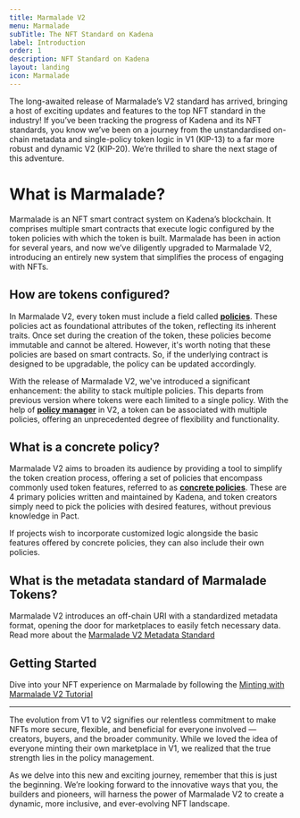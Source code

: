 ```yaml
---
title: Marmalade V2
menu: Marmalade
subTitle: The NFT Standard on Kadena
label: Introduction
order: 1
description: NFT Standard on Kadena
layout: landing
icon: Marmalade
---
```


The long-awaited release of Marmalade’s V2 standard has arrived, bringing a host
of exciting updates and features to the top NFT standard in the industry! If
you’ve been tracking the progress of Kadena and its NFT standards, you know
we’ve been on a journey from the unstandardised on-chain metadata and
single-policy token logic in V1 (KIP-13) to a far more robust and dynamic V2
(KIP-20). We’re thrilled to share the next stage of this adventure.

# What is Marmalade?

Marmalade is an NFT smart contract system on Kadena’s blockchain. It comprises
multiple smart contracts that execute logic configured by the token policies
with which the token is built. Marmalade has been in action for several years,
and now we’ve diligently upgraded to Marmalade V2, introducing an entirely new
system that simplifies the process of engaging with NFTs.

## How are tokens configured?

In Marmalade V2, every token must include a field called
[**policies**](/docs/marmalade/architecture/policies). These policies act as
foundational attributes of the token, reflecting its inherent traits. Once set
during the creation of the token, these policies become immutable and cannot be
altered. However, it's worth noting that these policies are based on smart
contracts. So, if the underlying contract is designed to be upgradable, the
policy can be updated accordingly.

With the release of Marmalade V2, we've introduced a significant enhancement:
the ability to stack multiple policies. This departs from previous version where
tokens were each limited to a single policy. With the help of
[**policy manager**](/docs/marmalade/architecture/policy-manager) in V2, a token
can be associated with multiple policies, offering an unprecedented degree of
flexibility and functionality.

## What is a concrete policy?

Marmalade V2 aims to broaden its audience by providing a tool to simplify the
token creation process, offering a set of policies that encompass commonly used
token features, referred to as
[**concrete policies**](/docs/marmalade/concrete-policies). These are 4 primary
policies written and maintained by Kadena, and token creators simply need to
pick the policies with desired features, without previous knowledge in Pact.

If projects wish to incorporate customized logic alongside the basic features
offered by concrete policies, they can also include their own policies.

## What is the metadata standard of Marmalade Tokens?

Marmalade V2 introduces an off-chain URI with a standardized metadata format,
opening the door for marketplaces to easily fetch necessary data. Read more
about the [Marmalade V2 Metadata Standard](/docs/marmalade/metadata)

## Getting Started

Dive into your NFT experience on Marmalade by following the
[Minting with Marmalade V2 Tutorial](/docs/marmalade/quick-start)

---

The evolution from V1 to V2 signifies our relentless commitment to make NFTs
more secure, flexible, and beneficial for everyone involved — creators, buyers,
and the broader community. While we loved the idea of everyone minting their own
marketplace in V1, we realized that the true strength lies in the policy
management.

As we delve into this new and exciting journey, remember that this is just the
beginning. We’re looking forward to the innovative ways that you, the builders
and pioneers, will harness the power of Marmalade V2 to create a dynamic, more
inclusive, and ever-evolving NFT landscape.

